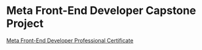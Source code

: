 # Meta Front-End Developer Capstone Project
[Meta Front-End Developer Professional Certificate](https://www.coursera.org/professional-certificates/meta-front-end-developer?utm_source=gg&utm_medium=sem&utm_campaign=B2C_NAMER_meta-front-end-developer_meta_FTCOF_professional-certificates_facebook-meta-country-US-country-CA&utm_content=B2C&campaignid=17619184706&adgroupid=136984750966&device=c&keyword=front%20end%20developer%20course&matchtype=b&network=g&devicemodel=&adpostion=&creativeid=607131113492&hide_mobile_promo&gclid=CjwKCAjwp6CkBhB_EiwAlQVyxYlKPtAZiTCA0KJNwADN6zXWFc20sd7S-hps9qkK7f-QlVReCY1NIRoCXfkQAvD_BwE)

